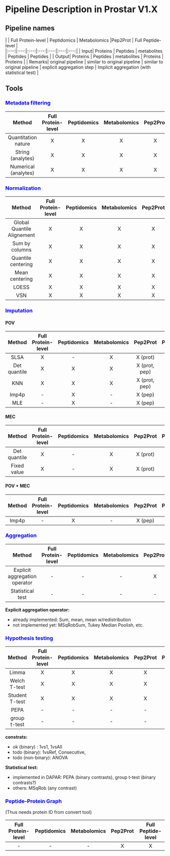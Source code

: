 # Pipeline Description in Prostar V1.X


## Pipeline names

|  | Full Protein-level  | Peptidomics  | Metabolomics |Pep2Prot  | Full Peptide-level | 	
|:---:|:---:|:---:|:---:|:---:|:---:|:---:|
|  Input|  Proteins 	|  Peptides 	| metabolites | Peptides 	|  Peptides 	|
|  Output|  Proteins 	|  Peptides 	| metabolites | Proteins 	|  Proteins 	|
|  Remarks|  original pipeline 	|  similar to original pipeline 	| similar to original pipeline  |  explicit aggregation step 	|  Implicit aggregation (with statistical test) 	|






## Tools


### <span style="color:blue">Metadata filtering</span>

| Method | Full Protein-level	| Peptidomics  | Metabolomics |Pep2Prot  | Full Peptide-level |
|:---:|:---:|:---:|:---:|:---:|:---:|
|  Quantitation nature |  X 	|  X |  X	|  X 	|  X 	|
|  String (analytes)   |  X 	| X |  X	|  X 	|  X 	|
|  Numerical (analytes) |  X 	|  X |  X	|  X 	|  X 	|



### <span style="color:blue">Normalization</span>

| Method | Full Protein-level  	| Peptidomics  | Metabolomics |Pep2Prot | Full Peptide-level |
|:---:|:---:|:---:|:---:|:---:|:---:|
|  Global Quantile Alignement|  X 	|  X |  X 	|  X 	|  X 	|
|  Sum by columns|  X 	|  X 	|  X |  X 	|  X 	|
|  Quantile centering|  X 	|  X 	|  X |  X 	|  X 	|
|  Mean centering|  X 	|  X 	|  X |  X 	|  X 	|
|  LOESS|  X 	|  X 	|  X 	|  X |  X 	|
|  VSN|  X 	|  X 	|  X 	|  X |  X 	|


### <span style="color:blue">Imputation</span>

#### POV

| Method | Full Protein-level  	| Peptidomics  | Metabolomics |Pep2Prot | Full Peptide-level |
|:---:|:---:|:---:|:---:|:---:|:---:|
| SLSA	|  X 	| -  	|  X 	| X (prot) 	|-	|
| Det quantile|  X 	| X 	|  X	| X (prot, pep)  	|X	|
| KNN	|  X 	|  X 	|  X 	| X (prot, pep) 	|X	|
| Imp4p |  - 	| X 	|  - 	| X (pep)  	| X	|
|  MLE|  - 	|  X 	|  - 	|  X (pep)  	| X	|

#### MEC

| Method | Full Protein-level  	| Peptidomics  | Metabolomics |Pep2Prot | Full Peptide-level |
|:---:|:---:|:---:|:---:|:---:|:---:|
|  Det quantile|  X 	| -  	| X  	| X (prot) 	|-	|
|  Fixed value|  X 	|  - 	| X 	| X (prot)  	|-	|

#### POV + MEC

| Method | Full Protein-level  	| Peptidomics  | Metabolomics |Pep2Prot | Full Peptide-level |
|:---:|:---:|:---:|:---:|:---:|:---:|
| Imp4p 	|  - 	| X 	|  - 	| X (pep)  	| X	|


### <span style="color:blue">Aggregation</span>

| Method | Full Protein-level  	| Peptidomics  | Metabolomics |Pep2Prot | Full Peptide-level |
|:---:|:---:|:---:|:---:|:---:|:---:|
| Explicit aggregation operator|  - 	|  - 	|   -	|  X 	| - |
|  Statistical test |  - 	|  - 	|   -	|  - 	| X (see below) |

**Explicit aggregation operator:** 
-  already implemented: Sum, mean, mean w/redistribution
- not implemented yet: MSqRobSum, Tukey Median Poolish, etc.


### <span style="color:blue">Hypothesis testing</span>
| Method | Full Protein-level  	| Peptidomics  | Metabolomics |Pep2Prot | Full Peptide-level |
|:---:|:---:|:---:|:---:|:---:|:---:|
| Limma|  X 	|  X 	|  X 	|  X 	| - |
|  Welch T-test|  X 	|  X 	|  X 	|  X 	|- |
|  Student T-test|  X 	|  X 	|  X 	|  X 	|- |
|  PEPA |  - 	|  - 	|   -	|  - 	| X |
|  group t-test |  - 	|  - 	|   -	|  - 	| X |


**constrats:**
- ok (binary) : 1vs1, 1vsAll
- todo (binary): 1vsRef, Consecutive, 
- todo (non-binary): ANOVA

**Statistical test:**
- implemented in DAPAR: PEPA (binary contrasts), group t-test (binary contrasts?)
- others: MSqRob (any contrast)

### <span style="color:blue">Peptide-Protein Graph</span>
(Thus needs protein ID from convert tool)

Full Protein-level  	| Peptidomics  | Metabolomics |Pep2Prot | Full Peptide-level |
|:---:|:---:|:---:|:---:|:---:|
|  - 	|  - |  - 	|  X 	|  X 	|